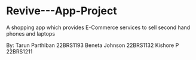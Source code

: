 # Revive---App-Project
A shopping app which provides E-Commerce services to sell second hand phones and laptops

By:
Tarun Parthiban 22BRS1193
Beneta Johnson 22BRS1132
Kishore P 22BRS1211